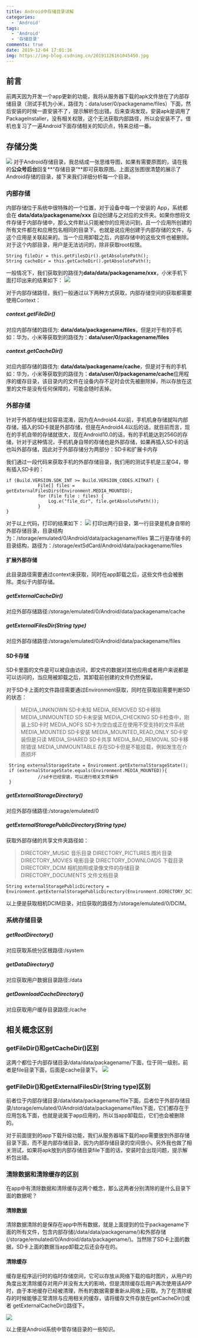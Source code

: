 ```yaml
---
title: Android中存储目录详解
categories:
  - 'Android'
tags:
  - 'Android'
  - '存储目录'
comments: true
date: 2019-12-04 17:01:16
img: https://img-blog.csdnimg.cn/20191126161045450.jpg
---
```



## 前言
前两天因为开发一个app更新的功能，我将从服务器下载的apk文件放在了内部存储目录（测试手机为小米，路径为：data/user/0/packagename/files）下面，然后安装的时候一直安装不了，提示解析包出错。后来查询发现，安装apk是调用了PackageInstaller，没有相关权限，这个无法获取内部路径，所以会安装不了。借机也复习了一遍Android下面存储相关的知识点，特来总结一番。

## 存储分类
![](https://img-blog.csdnimg.cn/20191204141946706.png?x-oss-process=image/watermark,type_ZmFuZ3poZW5naGVpdGk,shadow_10,text_aHR0cHM6Ly9ibG9nLmNzZG4ubmV0L2xqMTg4MjY2,size_16,color_FFFFFF,t_70)
对于Android存储目录，我总结成一张思维导图，如果有需要原图的，请在我的**公众号后台**回复**“存储目录”**即可获取原图。上面这张图很清楚的展示了Android存储的目录，接下来我们详细分析每一个目录。
### 内部存储 
内部存储位于系统中很特殊的一个位置，对于设备中每一个安装的 App，系统都会在 **data/data/packagename/xxx** 自动创建与之对应的文件夹。如果你想将文件存储于内部存储中，那么文件默认只能被你的应用访问到，且一个应用所创建的所有文件都在和应用包名相同的目录下。也就是说应用创建于内部存储的文件，与这个应用是关联起来的。当一个应用卸载之后，内部存储中的这些文件也被删除。对于这个内部目录，用户是无法访问的，除非获取root权限。

```
String fileDir = this.getFilesDir().getAbsolutePath();
String cacheDir = this.getCacheDir().getAbsolutePath();
```
一般情况下，我们获取到的路径为**data/data/packagename/xxx**，小米手机下面打印出来的结果如下：
![](https://img-blog.csdnimg.cn/20191204145737427.png)

对于内部存储路径，我们一般通过以下两种方式获取，内部存储空间的获取都需要使用Context：
##### context.getFileDir()
对应内部存储的路径为: **data/data/packagename/files**，但是对于有的手机如：华为，小米等获取到的路径为：**data/user/0/packagename/files**

##### context.getCacheDir()
对应内部存储的路径为: **data/data/packagename/cache**，但是对于有的手机如：华为，小米等获取到的路径为：**data/user/0/packagename/cache**应用程序的缓存目录，该目录内的文件在设备内存不足时会优先被删除掉，所以存放在这里的文件是没有任何保障的，可能会随时丢掉。

### 外部存储
针对于外部存储比较容易混淆，因为在Android4.4以前，手机机身存储就叫内部存储，插入的SD卡就是外部存储，但是在Android4.4以后的话，就目前而言，现在的手机自带的存储就很大，现在Android10.0的话，有的手机能达到256G的存储，针对于这种情况，手机机身自带的存储也是外部存储，如果再插入SD卡的话也叫外部存储，因此对于外部存储分为两部分：SD卡和扩展卡内存

我们通过一段代码来获取手机的外部存储目录，我们用的测试手机是三星G4，带有插入SD卡的：
```
if (Build.VERSION.SDK_INT >= Build.VERSION_CODES.KITKAT) {
            File[] files = getExternalFilesDirs(Environment.MEDIA_MOUNTED);
            for (File file : files) {
                Log.e("file_dir", file.getAbsolutePath());
            }
}
```

对于以上代码，打印的结果如下：
![](https://img-blog.csdnimg.cn/20191204153641809.png)
打印出两行目录，第一行目录是机身自带的外部存储目录，目录结构为：/storage/emulated/0/Android/data/packagename/files
第二行是存储卡的目录结构，路径为：/storage/extSdCard/Android/data/packagename/files

#### 扩展外部存储
此目录路径需要通过context来获取，同时在app卸载之后，这些文件也会被删除。类似于内部存储。

##### getExternalCacheDir()
对应外部存储路径:/storage/emulated/0/Android/data/packagename/cache

##### getExternalFilesDir(String type)
对应外部存储路径:/storage/emulated/0/Android/data/packagename/files


#### SD卡存储
SD卡里面的文件是可以被自由访问，即文件的数据对其他应用或者用户来说都是可以访问的，当应用被卸载之后，其卸载前创建的文件仍然保留。

对于SD卡上面的文件路径需要通过Environment获取，同时在获取前需要判断SD的状态：

> MEDIA_UNKNOWN   SD卡未知
> MEDIA_REMOVED    SD卡移除
> MEDIA_UNMOUNTED  SD卡未安装
> MEDIA_CHECKING   SD卡检查中，刚装上SD卡时
> MEDIA_NOFS            SD卡为空白或正在使用不受支持的文件系统
> MEDIA_MOUNTED   SD卡安装
> MEDIA_MOUNTED_READ_ONLY  SD卡安装但是只读
> MEDIA_SHARED   SD卡共享
> MEDIA_BAD_REMOVAL  SD卡移除错误
> MEDIA_UNMOUNTABLE  存在SD卡但是不能挂载，例如发生在介质损坏

```
 String externalStorageState = Environment.getExternalStorageState();
 if (externalStorageState.equals(Environment.MEDIA_MOUNTED)){
            //sd卡已经安装，可以进行相关文件操作
 }
```
##### getExternalStorageDirectory()
对应外部存储路径:/storage/emulated/0

##### getExternalStoragePublicDirectory(String type)
获取外部存储的共享文件夹路径如：

> DIRECTORY_MUSIC  音乐目录
DIRECTORY_PICTURES  图片目录
DIRECTORY_MOVIES  电影目录
DIRECTORY_DOWNLOADS  下载目录
DIRECTORY_DCIM   相机拍照或录像文件的存储目录
DIRECTORY_DOCUMENTS   文件文档目录

```
String externalStoragePublicDirectory = Environment.getExternalStoragePublicDirectory(Environment.DIRECTORY_DCIM).getPath();
```

以上便是获取相机DCIM目录，对应获取的路径为:/storage/emulated/0/DCIM。


### 系统存储目录
##### getRootDirectory()
对应获取系统分区根路径:/system

##### getDataDirectory()
对应获取用户数据目录路径:/data

##### getDownloadCacheDirectory()
对应获取用户缓存目录路径:/cache

## 相关概念区别
### getFileDir()和getCacheDir()区别
这两个都位于内部存储目录/data/data/packagename/下面，位于同一级别，前者是file目录下面，后面是cache目录下。
![](https://img-blog.csdnimg.cn/20191204163259705.png)

### getFileDir()和getExternalFilesDir(String type)区别
前者位于内部存储目录/data/data/packagename/file下面，后者位于外部存储目录/storage/emulated/0/Android/data/packagename/files下面，它们都存在于应用包名下面，也就是说属于app应用的，所以当app卸载后，它们也会被删除的。

对于前面提到的app下载升级功能，我们从服务器端下载的app需要放到外部存储目录下面，而不是内部存储目录，因为内部存储目录的空间很小。另外我也做了相关测试，如果将apk放到内部存储目录file下面的话，安装时会出现问题，提示解析包出错。


### 清除数据和清除缓存的区别
在app中有清除数据和清除缓存这两个概念，那么这两者分别清除的是什么目录下面的数据呢？

#### 清除数据
清除数据清除的是保存在app中所有数据，就是上面提到的位于packagename下面的所有文件，包含内部存储(/data/data/packagename/)和外部存储(/storage/emulated/0/Android/data/packagename/)。当然除了SD卡上面的数据，SD卡上面的数据当app卸载之后还会存在的。

#### 清除缓存
缓存是程序运行时的临时存储空间，它可以存放从网络下载的临时图片，从用户的角度出发清除缓存对用户并没有太大的影响，但是清除缓存后用户再次使用该APP时，由于本地缓存已经被清理，所有的数据需要重新从网络上获取。为了在清除缓存的时候能够正常清除与应用相关的缓存，请将缓存文件存放在getCacheDir()或者 getExternalCacheDir()路径下。

![](https://img-blog.csdnimg.cn/20191204152033541.jpg?x-oss-process=image/watermark,type_ZmFuZ3poZW5naGVpdGk,shadow_10,text_aHR0cHM6Ly9ibG9nLmNzZG4ubmV0L2xqMTg4MjY2,size_16,color_FFFFFF,t_70)


以上便是Android系统中管存储目录的一些知识。



















